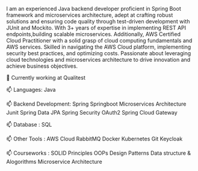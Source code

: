 
I am an experienced Java backend developer proficient in Spring Boot framework and microservices architecture, adept at crafting robust solutions and ensuring code quality through test-driven development with JUnit and Mockito. With 3+ years of expertise in implementing REST API endpoints,building scalable microservices. Additionally, AWS Certified Cloud Practitioner with a solid grasp of cloud computing fundamentals and AWS services. Skilled in navigating the AWS Cloud platform, implementing security best practices, and optimizing costs. Passionate about leveraging cloud technologies and microservices architecture to drive innovation and achieve business objectives.

🔭 Currently working at Qualitest

📫 Languages: Java

📫 Backend Development: Spring Springboot Microservices Architecture Junit Spring Data JPA Spring Security OAuth2 Spring Cloud Gateway

📫 Database : SQL 

📫 Other Tools : AWS Cloud RabbitMQ Docker Kubernetes Git Keycloak

📫 Courseworks : SOLID Principles OOPs Design Patterns Data structure & Alogorithms Microservice Architecture

